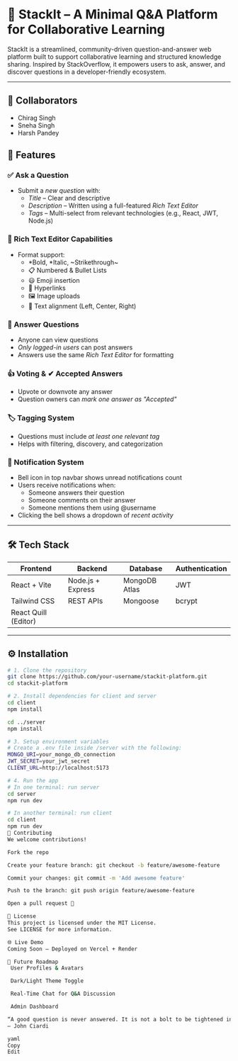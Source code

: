 # 🧠 StackIt – A Minimal Q&A Platform for Collaborative Learning

StackIt is a streamlined, community-driven question-and-answer web platform built to support collaborative learning and structured knowledge sharing. Inspired by StackOverflow, it empowers users to ask, answer, and discover questions in a developer-friendly ecosystem.

---

## 👥 Collaborators

- Chirag Singh
- Sneha Singh
- Harsh Pandey

## 🚀 Features

### ✅ Ask a Question
- Submit a *new question* with:
  - *Title* – Clear and descriptive
  - *Description* – Written using a full-featured *Rich Text Editor*
  - *Tags* – Multi-select from relevant technologies (e.g., React, JWT, Node.js)

### 📝 Rich Text Editor Capabilities
- Format support:
  - *Bold, *Italic, ~Strikethrough~
  - 📋 Numbered & Bullet Lists
  - 😃 Emoji insertion
  - 🔗 Hyperlinks
  - 🖼 Image uploads
  - 📐 Text alignment (Left, Center, Right)

### 💬 Answer Questions
- Anyone can view questions
- *Only logged-in users* can post answers
- Answers use the same *Rich Text Editor* for formatting

### 👍 Voting & ✔ Accepted Answers
- Upvote or downvote any answer
- Question owners can *mark one answer as "Accepted"*

### 🏷 Tagging System
- Questions must include *at least one relevant tag*
- Helps with filtering, discovery, and categorization

### 🔔 Notification System
- Bell icon in top navbar shows unread notifications count
- Users receive notifications when:
  - Someone answers their question
  - Someone comments on their answer
  - Someone mentions them using @username
- Clicking the bell shows a dropdown of *recent activity*

---

## 🛠 Tech Stack

| Frontend              | Backend           | Database       | Authentication |
|-----------------------|------------------|----------------|----------------|
| React + Vite          | Node.js + Express | MongoDB Atlas  | JWT            |
| Tailwind CSS          | REST APIs         | Mongoose       | bcrypt         |
| React Quill (Editor)  |                   |                |                |

---

## ⚙ Installation

```bash
# 1. Clone the repository
git clone https://github.com/your-username/stackit-platform.git
cd stackit-platform

# 2. Install dependencies for client and server
cd client
npm install

cd ../server
npm install

# 3. Setup environment variables
# Create a .env file inside /server with the following:
MONGO_URI=your_mongo_db_connection
JWT_SECRET=your_jwt_secret
CLIENT_URL=http://localhost:5173

# 4. Run the app
# In one terminal: run server
cd server
npm run dev

# In another terminal: run client
cd client
npm run dev
🙌 Contributing
We welcome contributions!

Fork the repo

Create your feature branch: git checkout -b feature/awesome-feature

Commit your changes: git commit -m 'Add awesome feature'

Push to the branch: git push origin feature/awesome-feature

Open a pull request 🚀

📄 License
This project is licensed under the MIT License.
See LICENSE for more information.

🌐 Live Demo
Coming Soon – Deployed on Vercel + Render

🧩 Future Roadmap
 User Profiles & Avatars

 Dark/Light Theme Toggle

 Real-Time Chat for Q&A Discussion

 Admin Dashboard

“A good question is never answered. It is not a bolt to be tightened into place, but a seed to be planted.” 🌱
— John Ciardi

yaml
Copy
Edit
